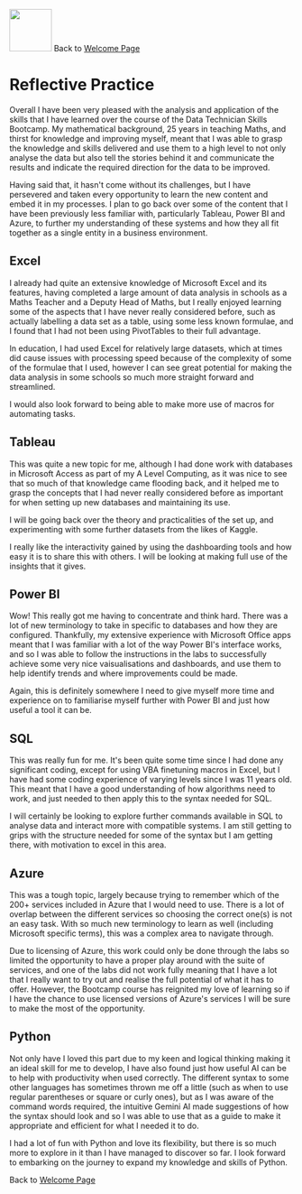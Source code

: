 <img src="https://github.com/user-attachments/assets/b1725bfc-582f-46ac-8515-c477caff3150" width="75" height="75" />         Back to [Welcome Page](https://andypeacock215.github.io/Welcome-To-My-Profile/)


# Reflective Practice

Overall I have been very pleased with the analysis and application of the skills that I have learned over the course of the Data Technician Skills Bootcamp. My mathematical background, 25 years in teaching Maths, and thirst for knowledge and improving myself, meant that I was able to grasp the knowledge and skills delivered and use them to a high level to not only analyse the data but also tell the stories behind it and communicate the results and indicate the required direction for the data to be improved.

Having said that, it hasn't come without its challenges, but I have persevered and taken every opportunity to learn the new content and embed it in my processes. I plan to go back over some of the content that I have been previously less familiar with, particularly Tableau, Power BI and Azure, to further my understanding of these systems and how they all fit together as a single entity in a business environment.


## Excel

I already had quite an extensive knowledge of Microsoft Excel and its features, having completed a large amount of data analysis in schools as a Maths Teacher and a Deputy Head of Maths, but I really enjoyed learning some of the aspects that I have never really considered before, such as actually labelling a data set as a table, using some less known formulae, and I found that I had not been using PivotTables to their full advantage.

In education, I had used Excel for relatively large datasets, which at times did cause issues with processing speed because of the complexity of some of the formulae that I used, however I can see great potential for making the data analysis in some schools so much more straight forward and streamlined.

I would also look forward to being able to make more use of macros for automating tasks.


## Tableau

This was quite a new topic for me, although I had done work with databases in Microsoft Access as part of my A Level Computing, as it was nice to see that so much of that knowledge came flooding back, and it helped me to grasp the concepts that I had never really considered before as important for when setting up new databases and maintaining its use.

I will be going back over the theory and practicalities of the set up, and experimenting with some further datasets from the likes of Kaggle.

I really like the interactivity gained by using the dashboarding tools and how easy it is to share this with others. I will be looking at making full use of the insights that it gives.


## Power BI

Wow! This really got me having to concentrate and think hard. There was a lot of new terminology to take in specific to databases and how they are configured. Thankfully, my extensive experience with Microsoft Office apps meant that I was familiar with a lot of the way Power BI's interface works, and so I was able to follow the instructions in the labs to successfully achieve some very nice vaisualisations and dashboards, and use them to help identify trends and where improvements could be made.

Again, this is definitely somewhere I need to give myself more time and experience on to familiarise myself further with Power BI and just how useful a tool it can be.


## SQL

This was really fun for me. It's been quite some time since I had done any significant coding, except for using VBA finetuning macros in Excel, but I have had some coding experience of varying levels since I was 11 years old. This meant that I have a good understanding of how algorithms need to work, and just needed to then apply this to the syntax needed for SQL.


I will certainly be looking to explore further commands available in SQL to analyse data and interact more with compatible systems. I am still getting to grips with the structure needed for some of the syntax but I am getting there, with motivation to excel in this area.


## Azure

This was a tough topic, largely because trying to remember which of the 200+ services included in Azure that I would need to use. There is a lot of overlap between the different services so choosing the correct one(s) is not an easy task. With so much new terminology to learn as well (including Microsoft specific terms), this was a complex area to navigate through.

Due to licensing of Azure, this work could only be done through the labs so limited the opportunity to have a proper play around with the suite of services, and one of the labs did not work fully meaning that I have a lot that I really want to try out and realise the full potential of what it has to offer. However, the Bootcamp course has reignited my love of learning so if I have the chance to use licensed versions of Azure's services I will be sure to make the most of the opportunity.


## Python

Not only have I loved this part due to my keen and logical thinking making it an ideal skill for me to develop, I have also found just how useful AI can be to help with productivity when used correctly. The different syntax to some other languages has sometimes thrown me off a little (such as when to use regular parentheses or square or curly ones), but as I was aware of the command words required, the intuitive Gemini AI made suggestions of how the syntax should look and so I was able to use that as a guide to make it appropriate and efficient for what I needed it to do.

I had a lot of fun with Python and love its flexibility, but there is so much more to explore in it than I have managed to discover so far. I look forward to embarking on the journey to expand my knowledge and skills of Python.



Back to [Welcome Page](https://andypeacock215.github.io/Welcome-To-My-Profile/)
